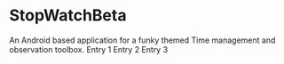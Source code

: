 # StopWatchBeta
 An Android based application for a funky themed Time management and observation toolbox.
 Entry 1
 Entry 2
 Entry 3
